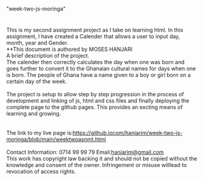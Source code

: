 "week-two-js-moringa"
#
This is my second assignment project as I take on learning html.
In this assignment, I have created a Calender that allows a user to input day, month, year and Gender. <br>
**This document is authored by MOSES HANJARI
<br>
A brief description of the project. <br>
The calender then correctly calculates the day when one was born and goes further to convert it to the Ghanaian cultural names for days when one is born. The people of Ghana have a name given to a boy or girl born on a certain day of the week.<br>
<br>
The project is setup to allow step by step progression in the process of development and linking of js, html and css files and finally deploying the complete page to the github pages. This provides an excting means of learning and growing. <br>
<br><br>
The link to my live page is:https://github.iocom/hanjarim/week-two-js-moringa/blob/main/weektwoasnmt.html 
<br> <br>
Contact Information: 0714 99 99 79 Email:hanjarim@gmail.com <br>
This work has copyright law backing it and should not be copied without the knowledge and consent of the owner. Infringement or misuse willlead to revocation of access rights.
<br>
